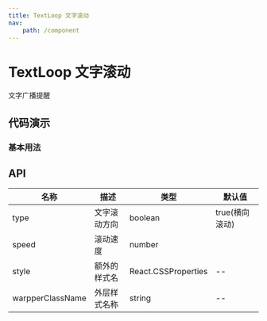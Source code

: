 ```yaml
---
title: TextLoop 文字滚动
nav: 
    path: /component
---
```


# TextLoop 文字滚动

文字广播提醒

## 代码演示

### 基本用法

<code src='./demo/basic.tsx' title='文字水平滚动' desc='设置文字滚动的方向'></code>

## API

|   名称    |     描述    |     类型     |      默认值       |
| --------- | ---------- | ----------- | ---------------- |
|   type    |  文字滚动方向 | boolean   |   true(横向滚动)    |
|   speed   |   滚动速度    |  number   |                 | 
|   style   |   额外的样式名  |   React.CSSProperties |   --   |
|   warpperClassName  | 外层样式名称  |  string   |  --   |
 